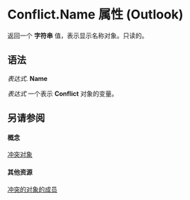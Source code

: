 
# Conflict.Name 属性 (Outlook)

返回一个 **字符串** 值，表示显示名称对象。只读的。


## 语法

 _表达式_. **Name**

 _表达式_ 一个表示 **Conflict** 对象的变量。


## 另请参阅


#### 概念


[冲突对象](a7c8f12a-08ba-9fff-60b8-a02d1c7f6f33.md)
#### 其他资源


[冲突的对象的成员](1edc695c-4cf7-1606-ca82-7eecaa09f25d.md)